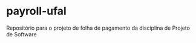 # payroll-ufal
Repositório para o projeto de folha de pagamento da disciplina de Projeto de Software
